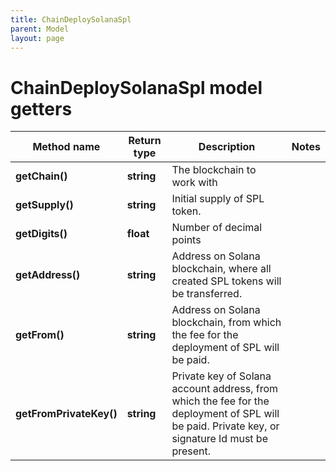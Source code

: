 ```yaml
---
title: ChainDeploySolanaSpl
parent: Model
layout: page
---
```


# ChainDeploySolanaSpl model getters

Method name | Return type | Description | Notes
------------ | ------------- | ------------- | -------------
**getChain()** | **string** | The blockchain to work with |
**getSupply()** | **string** | Initial supply of SPL token. |
**getDigits()** | **float** | Number of decimal points |
**getAddress()** | **string** | Address on Solana blockchain, where all created SPL tokens will be transferred. |
**getFrom()** | **string** | Address on Solana blockchain, from which the fee for the deployment of SPL will be paid. |
**getFromPrivateKey()** | **string** | Private key of Solana account address, from which the fee for the deployment of SPL will be paid. Private key, or signature Id must be present. |

